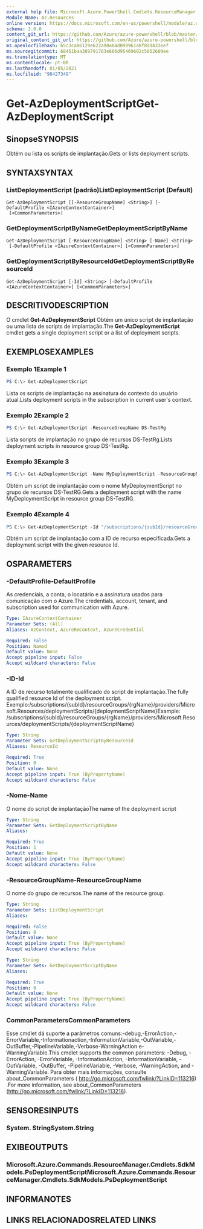 ```yaml
---
external help file: Microsoft.Azure.PowerShell.Cmdlets.ResourceManager.dll-Help.xml
Module Name: Az.Resources
online version: https://docs.microsoft.com/en-us/powershell/module/az.resources/get-azdeploymentscript
schema: 2.0.0
content_git_url: https://github.com/Azure/azure-powershell/blob/master/src/Resources/Resources/help/Get-AzDeploymentScript.md
original_content_git_url: https://github.com/Azure/azure-powershell/blob/master/src/Resources/Resources/help/Get-AzDeploymentScript.md
ms.openlocfilehash: b5c3ca86129e622a90a84d099961a8f8dd433eef
ms.sourcegitcommit: 68451baa389791703e666d95469602c5652609ee
ms.translationtype: MT
ms.contentlocale: pt-BR
ms.lasthandoff: 01/05/2021
ms.locfileid: "98427349"
---
```

# <span data-ttu-id="bcf1c-101">Get-AzDeploymentScript</span><span class="sxs-lookup"><span data-stu-id="bcf1c-101">Get-AzDeploymentScript</span></span>

## <span data-ttu-id="bcf1c-102">Sinopse</span><span class="sxs-lookup"><span data-stu-id="bcf1c-102">SYNOPSIS</span></span>
<span data-ttu-id="bcf1c-103">Obtém ou lista os scripts de implantação.</span><span class="sxs-lookup"><span data-stu-id="bcf1c-103">Gets or lists deployment scripts.</span></span>

## <span data-ttu-id="bcf1c-104">SYNTAX</span><span class="sxs-lookup"><span data-stu-id="bcf1c-104">SYNTAX</span></span>

### <span data-ttu-id="bcf1c-105">ListDeploymentScript (padrão)</span><span class="sxs-lookup"><span data-stu-id="bcf1c-105">ListDeploymentScript (Default)</span></span>
```
Get-AzDeploymentScript [[-ResourceGroupName] <String>] [-DefaultProfile <IAzureContextContainer>]
 [<CommonParameters>]
```

### <span data-ttu-id="bcf1c-106">GetDeploymentScriptByName</span><span class="sxs-lookup"><span data-stu-id="bcf1c-106">GetDeploymentScriptByName</span></span>
```
Get-AzDeploymentScript [-ResourceGroupName] <String> [-Name] <String>
 [-DefaultProfile <IAzureContextContainer>] [<CommonParameters>]
```

### <span data-ttu-id="bcf1c-107">GetDeploymentScriptByResourceId</span><span class="sxs-lookup"><span data-stu-id="bcf1c-107">GetDeploymentScriptByResourceId</span></span>
```
Get-AzDeploymentScript [-Id] <String> [-DefaultProfile <IAzureContextContainer>] [<CommonParameters>]
```

## <span data-ttu-id="bcf1c-108">DESCRITIVO</span><span class="sxs-lookup"><span data-stu-id="bcf1c-108">DESCRIPTION</span></span>
<span data-ttu-id="bcf1c-109">O cmdlet **Get-AzDeploymentScript** Obtém um único script de implantação ou uma lista de scripts de implantação.</span><span class="sxs-lookup"><span data-stu-id="bcf1c-109">The **Get-AzDeploymentScript** cmdlet gets a single deployment script or a list of deployment scripts.</span></span>

## <span data-ttu-id="bcf1c-110">EXEMPLOS</span><span class="sxs-lookup"><span data-stu-id="bcf1c-110">EXAMPLES</span></span>

### <span data-ttu-id="bcf1c-111">Exemplo 1</span><span class="sxs-lookup"><span data-stu-id="bcf1c-111">Example 1</span></span>
```powershell
PS C:\> Get-AzDeploymentScript
```

<span data-ttu-id="bcf1c-112">Lista os scripts de implantação na assinatura do contexto do usuário atual.</span><span class="sxs-lookup"><span data-stu-id="bcf1c-112">Lists deployment scripts in the subscription in current user's context.</span></span>

### <span data-ttu-id="bcf1c-113">Exemplo 2</span><span class="sxs-lookup"><span data-stu-id="bcf1c-113">Example 2</span></span>
```powershell
PS C:\> Get-AzDeploymentScript -ResourceGroupName DS-TestRg
```

<span data-ttu-id="bcf1c-114">Lista scripts de implantação no grupo de recursos DS-TestRg.</span><span class="sxs-lookup"><span data-stu-id="bcf1c-114">Lists deployment scripts in resource group DS-TestRg.</span></span>

### <span data-ttu-id="bcf1c-115">Exemplo 3</span><span class="sxs-lookup"><span data-stu-id="bcf1c-115">Example 3</span></span>
```powershell
PS C:\> Get-AzDeploymentScript -Name MyDeploymentScript -ResourceGroupName DS-TestRg
```

<span data-ttu-id="bcf1c-116">Obtém um script de implantação com o nome MyDeploymentScript no grupo de recursos DS-TestRG.</span><span class="sxs-lookup"><span data-stu-id="bcf1c-116">Gets a deployment script with the name MyDeploymentScript in resource group DS-TestRG.</span></span>

### <span data-ttu-id="bcf1c-117">Exemplo 4</span><span class="sxs-lookup"><span data-stu-id="bcf1c-117">Example 4</span></span>
```powershell
PS C:\> Get-AzDeploymentScript -Id "/subscriptions/{subId}/resourceGroups/{rgName}/providers/Microsoft.Resources/deploymentScripts/{deploymentScriptName}"
```

<span data-ttu-id="bcf1c-118">Obtém um script de implantação com a ID de recurso especificada.</span><span class="sxs-lookup"><span data-stu-id="bcf1c-118">Gets a deployment script with the given resource Id.</span></span> 

## <span data-ttu-id="bcf1c-119">OS</span><span class="sxs-lookup"><span data-stu-id="bcf1c-119">PARAMETERS</span></span>

### <span data-ttu-id="bcf1c-120">-DefaultProfile</span><span class="sxs-lookup"><span data-stu-id="bcf1c-120">-DefaultProfile</span></span>
<span data-ttu-id="bcf1c-121">As credenciais, a conta, o locatário e a assinatura usados para comunicação com o Azure.</span><span class="sxs-lookup"><span data-stu-id="bcf1c-121">The credentials, account, tenant, and subscription used for communication with Azure.</span></span>

```yaml
Type: IAzureContextContainer
Parameter Sets: (All)
Aliases: AzContext, AzureRmContext, AzureCredential

Required: False
Position: Named
Default value: None
Accept pipeline input: False
Accept wildcard characters: False
```

### <span data-ttu-id="bcf1c-122">-ID</span><span class="sxs-lookup"><span data-stu-id="bcf1c-122">-Id</span></span>
<span data-ttu-id="bcf1c-123">A ID de recurso totalmente qualificado do script de implantação.</span><span class="sxs-lookup"><span data-stu-id="bcf1c-123">The fully qualified resource Id of the deployment script.</span></span>
<span data-ttu-id="bcf1c-124">Exemplo:/subscriptions/{subId}/resourceGroups/{rgName}/providers/Microsoft.Resources/deploymentScripts/{deploymentScriptName}</span><span class="sxs-lookup"><span data-stu-id="bcf1c-124">Example: /subscriptions/{subId}/resourceGroups/{rgName}/providers/Microsoft.Resources/deploymentScripts/{deploymentScriptName}</span></span>

```yaml
Type: String
Parameter Sets: GetDeploymentScriptByResourceId
Aliases: ResourceId

Required: True
Position: 0
Default value: None
Accept pipeline input: True (ByPropertyName)
Accept wildcard characters: False
```

### <span data-ttu-id="bcf1c-125">-Nome</span><span class="sxs-lookup"><span data-stu-id="bcf1c-125">-Name</span></span>
<span data-ttu-id="bcf1c-126">O nome do script de implantação</span><span class="sxs-lookup"><span data-stu-id="bcf1c-126">The name of the deployment script</span></span>

```yaml
Type: String
Parameter Sets: GetDeploymentScriptByName
Aliases:

Required: True
Position: 1
Default value: None
Accept pipeline input: True (ByPropertyName)
Accept wildcard characters: False
```

### <span data-ttu-id="bcf1c-127">-ResourceGroupName</span><span class="sxs-lookup"><span data-stu-id="bcf1c-127">-ResourceGroupName</span></span>
<span data-ttu-id="bcf1c-128">O nome do grupo de recursos.</span><span class="sxs-lookup"><span data-stu-id="bcf1c-128">The name of the resource group.</span></span>

```yaml
Type: String
Parameter Sets: ListDeploymentScript
Aliases:

Required: False
Position: 0
Default value: None
Accept pipeline input: True (ByPropertyName)
Accept wildcard characters: False
```

```yaml
Type: String
Parameter Sets: GetDeploymentScriptByName
Aliases:

Required: True
Position: 0
Default value: None
Accept pipeline input: True (ByPropertyName)
Accept wildcard characters: False
```

### <span data-ttu-id="bcf1c-129">CommonParameters</span><span class="sxs-lookup"><span data-stu-id="bcf1c-129">CommonParameters</span></span>
<span data-ttu-id="bcf1c-130">Esse cmdlet dá suporte a parâmetros comuns:-debug,-ErrorAction,-ErrorVariable,-Informationaction,-InformationVariable,-OutVariable,-OutBuffer,-PipelineVariable,-Verbose-WarningAction e-WarningVariable.</span><span class="sxs-lookup"><span data-stu-id="bcf1c-130">This cmdlet supports the common parameters: -Debug, -ErrorAction, -ErrorVariable, -InformationAction, -InformationVariable, -OutVariable, -OutBuffer, -PipelineVariable, -Verbose, -WarningAction, and -WarningVariable.</span></span>
<span data-ttu-id="bcf1c-131">Para obter mais informações, consulte about_CommonParameters ( http://go.microsoft.com/fwlink/?LinkID=113216) .</span><span class="sxs-lookup"><span data-stu-id="bcf1c-131">For more information, see about_CommonParameters (http://go.microsoft.com/fwlink/?LinkID=113216).</span></span>

## <span data-ttu-id="bcf1c-132">SENSORES</span><span class="sxs-lookup"><span data-stu-id="bcf1c-132">INPUTS</span></span>

### <span data-ttu-id="bcf1c-133">System. String</span><span class="sxs-lookup"><span data-stu-id="bcf1c-133">System.String</span></span>

## <span data-ttu-id="bcf1c-134">EXIBE</span><span class="sxs-lookup"><span data-stu-id="bcf1c-134">OUTPUTS</span></span>

### <span data-ttu-id="bcf1c-135">Microsoft.Azure.Commands.ResourceManager.Cmdlets.SdkModels.PsDeploymentScript</span><span class="sxs-lookup"><span data-stu-id="bcf1c-135">Microsoft.Azure.Commands.ResourceManager.Cmdlets.SdkModels.PsDeploymentScript</span></span>

## <span data-ttu-id="bcf1c-136">INFORMA</span><span class="sxs-lookup"><span data-stu-id="bcf1c-136">NOTES</span></span>

## <span data-ttu-id="bcf1c-137">LINKS RELACIONADOS</span><span class="sxs-lookup"><span data-stu-id="bcf1c-137">RELATED LINKS</span></span>